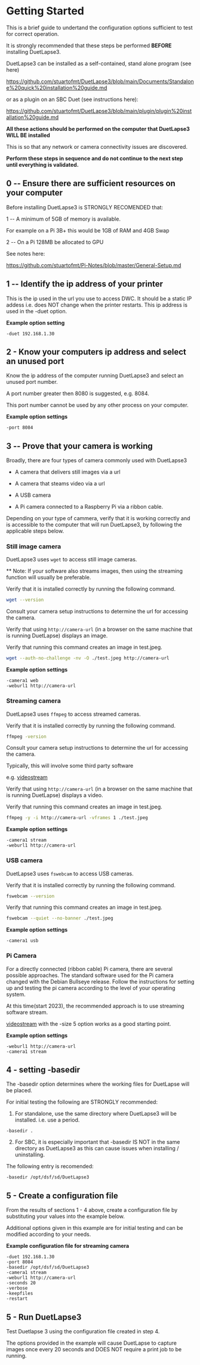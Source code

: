 # Getting Started

This is a brief guide to undertand the configuration options sufficient to test for correct operation.

It is strongly recommended that these steps be performed **BEFORE** installing DuetLapse3.

DuetLapse3 can be installed as a self-contained, stand alone program (see here)

https://github.com/stuartofmt/DuetLapse3/blob/main/Documents/Standalone%20quick%20installation%20guide.md

or as a plugin on an SBC Duet (see instructions here):

https://github.com/stuartofmt/DuetLapse3/blob/main/plugin/plugin%20installation%20guide.md

**All these actions should be performed on the computer that DuetLapse3 WILL BE installed**

This is so that any network or camera connectivity issues are discovered.

**Perform these steps in sequence and do not continue to the next step until everything is validated.**

## 0 -- Ensure there are sufficient resources on your computer

Before installing DuetLapse3 is STRONGLY RECOMENDED that:

1 -- A minimum of 5GB of memory is available.

For example on a Pi 3B+ this would be 1GB of RAM and 4GB Swap

2 -- On a Pi 128MB be allocated to GPU

See notes here:

<https://github.com/stuartofmt/Pi-Notes/blob/master/General-Setup.md>

## 1 -- Identify the ip address of your printer

This is the ip used in the url you use to access DWC.  It should be a static IP addess i.e. does NOT change when the printer restarts.  This ip address is used in the -duet option.

**Example option setting**

```text
-duet 192.168.1.30
```

## 2 - Know your computers ip address and select an unused port

Know the ip address of the computer running DuetLapse3 and select an unused port number.

A port number greater then 8080 is suggested,  e.g. 8084.

This port number cannot be used by any other process on your computer.

**Example option settings**

```text
-port 8084
```

## 3 -- Prove that your camera is working

Broadly, there are four types of camera commonly used with DuetLapse3

- A camera that delivers still images via a url

- A camera that steams video via a url

- A USB camera

- A Pi camera connected to a Raspberry Pi via a ribbon cable.

Depending on your type of cammera, verify that it is working correctly and is accessible to the computer that will run DuetLapse3, by following the applicable steps below.

### Still image camera

DuetLapse3 uses `wget` to access still image cameras.

** Note:  If your software also streams images, then using the streaming function will usually be preferable.

Verify that it is installed correctly by running the following command.

```bash
wget --version
```

Consult your camera setup instructions to determine the url for accessing the camera.

Verify that using `http://camera-url` (in a browser on the same machine that is running DuetLapse) displays an image.

Verify that running this command creates an image in test.jpeg.

```bash
wget --auth-no-challenge -nv -O ./test.jpeg http://camera-url
```

**Example option settings**

```text
-camera1 web
-weburl1 http://camera-url
```

### Streaming camera

DuetLapse3 uses `ffmpeg` to access streamed cameras.

Verify that it is installed correctly by running the following command.

```bash
ffmpeg -version
```

Consult your camera setup instructions to determine the url for accessing the camera.

Typically, this will involve some third party software

e.g. [videostream](https://github.com/stuartofmt/videostream)

Verify that using `http://camera-url` (in a browser on the same machine that is running DuetLapse) displays a video.

Verify that running this command creates an image in test.jpeg.

```bash
ffmpeg -y -i http://camera-url -vframes 1 ./test.jpeg
```

**Example option settings**

```text
-camera1 stream
-weburl1 http://camera-url
```

### USB camera

DuetLapse3 uses `fswebcam` to access USB cameras.

Verify that it is installed correctly by running the following command.

```bash
fswebcam --version
```

Verify that running this command creates an image in test.jpeg.

```bash
fswebcam --quiet --no-banner ./test.jpeg
```

**Example option settings**

```text
-camera1 usb
```

### Pi Camera

For a directly connected (ribbon cable) Pi camera, there are several possible approaches.  The standard software used for the Pi camera changed with the Debian Bullseye release. Follow the instructions for setting up and testing the pi camera according to the level of your operating system.

At this time(start 2023), the recommended approach is to use streaming software stream.

[videostream](https://github.com/stuartofmt/videostream) with the -size 5 option works as a good starting point.  

**Example option settings**

```text
-weburl1 http://camera-url
-camera1 stream
```

## 4 - setting -basedir

The -basedir option determines where the working files for DuetLapse will be placed.

For initial testing the following are STRONGLY recommended:

1. For standalone, use the same directory where DuetLapse3 will be installed. i.e. use a period.

```text
-basedir .
```

2. For SBC, it is especially important that -basedir IS NOT in the same directory as DuetLapse3 as this can cause issues when installing / uninstalling.

The following entry is recomended:

```text
-basedir /opt/dsf/sd/DuetLapse3
```

## 5 - Create a configuration file

From the results of sections 1 - 4 above, create a configuration file by substituting your values into the example below.

Additional options given in this example are for initial testing and can be modified according to your needs.

**Example configuration file for streaming camera**

```text
-duet 192.168.1.30
-port 8084
-basedir /opt/dsf/sd/DuetLapse3
-camera1 stream
-weburl1 http://camera-url
-seconds 20
-verbose
-keepfiles
-restart
```

## 5 - Run DuetLapse3

Test Duetlapse 3 using the configuration file created in step 4.

The options provided in the example will cause DuetLapse to capture images once every 20 seconds and DOES NOT require a print job to be running.
